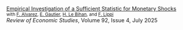 [Empirical Investigation of a Sufficient Statistic for Monetary Shocks](/files/Restud2025.pdf)   
<small>with [F. Alvarez](https://alvarezfernando.com), [E. Gautier](https://sites.google.com/site/erwangautiereconomics/), [H. Le Bihan](https://www.banque-france.fr/en/herve-le-bihan), and [F. Lippi](https://sites.google.com/view/francesco-lippi/bio)</small>   
*Review of Economic Studies*, Volume 92, Issue 4,  July 2025
